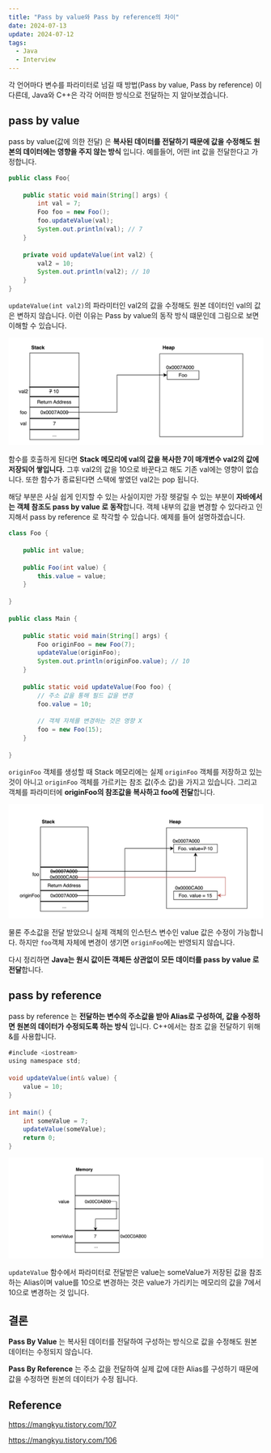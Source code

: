 ```yaml
---
title: "Pass by value와 Pass by reference의 차이"
date: 2024-07-13
update: 2024-07-12
tags:
  - Java
  - Interview
---
```


각 언어마다 변수를 파라미터로 넘길 때 방법(Pass by value, Pass by reference) 이 다른데, Java와 C++은 각각 어떠한 방식으로 전달하는 지 알아보겠습니다.

## pass by value

pass by value(값에 의한 전달) 은 **복사된 데이터를 전달하기 때문에 값을 수정해도 원본의 데이터에는 영향을 주지 않는 방식** 입니다. 
예를들어, 어떤 int 값을 전달한다고 가정합니다.  

```java
public class Foo{
    
    public static void main(String[] args) {
        int val = 7;
        Foo foo = new Foo();
        foo.updateValue(val);
        System.out.println(val); // 7 
    }

    private void updateValue(int val2) {
        val2 = 10;
        System.out.println(val2); // 10 
    }
}
```

`updateValue(int val2)`의 파라미터인 val2의 값을 수정해도 원본 데이터인 val의 값은 변하지 않습니다. 이런 이유는 Pass by value의 동작 방식 떄문인데 그림으로 보면 이해할 수 있습니다.

![](img.png)

함수를 호출하게 된다면 **Stack 메모리에 val의 값을 복사한 7이 매개변수 val2의 값에 저장되어 쌓입니다.** 그후 val2의 값을 10으로 바꾼다고 해도 기존 val에는 영향이 없습니다.
또한 함수가 종료된다면 스택에 쌓였던 val2는 pop 됩니다.

해당 부분은 사실 쉽게 인지할 수 있는 사실이지만 가장 헷갈릴 수 있는 부분이 **자바에서는 객체 참조도 pass by value 로 동작**합니다.
객체 내부의 값을 변경할 수 있다라고 인지해서 pass by reference 로 착각할 수 있습니다. 예제를 들어 설명하겠습니다. 

```java
class Foo {

    public int value;

    public Foo(int value) {
        this.value = value;
    }

}

public class Main {

    public static void main(String[] args) {
        Foo originFoo = new Foo(7);
        updateValue(originFoo);
        System.out.println(originFoo.value); // 10
    }

    public static void updateValue(Foo foo) {
        // 주소 값을 통해 필드 값을 변경
        foo.value = 10;
        
        // 객체 자체를 변경하는 것은 영향 X
        foo = new Foo(15);
    }

}
```

`originFoo` 객체를 생성할 때 Stack 메모리에는 실제 `originFoo` 객체를 저장하고 있는 것이 아니고 `originFoo` 객체를 가르키는 참조 값(주소 값)을 가지고 있습니다.
그리고 객체를 파라미터에 **originFoo의 참조값을 복사하고 foo에 전달**합니다. 

![](img_1.png)

물론 주소값을 전달 받았으니 실제 객체의 인스턴스 변수인 value 값은 수정이 가능합니다. 하지만 `foo`객체 자체에 변경이 생기면 `originFoo`에는 반영되지 않습니다.

다시 정리하면 **Java는 원시 값이든 객체든 상관없이 모든 데이터를 pass by value 로 전달**합니다. 

## pass by reference

pass by reference 는 **전달하는 변수의 주소값을 받아 Alias로 구성하여, 값을 수정하면 원본의 데이터가 수정되도록 하는 방식** 입니다.
C++에서는 참조 값을 전달하기 위해 &를 사용합니다.

```Java
#include <iostream>
using namespace std;

void updateValue(int& value) {
    value = 10;
}

int main() {
    int someValue = 7;
    updateValue(someValue);
    return 0;
}
```
![](img_4.png)

`updateValue` 함수에서 파라미터로 전달받은 value는 someValue가 저장된 값을 참조하는 Alias이며 
value를 10으로 변경하는 것은 value가 가리키는 메모리의 값을 7에서 10으로 변경하는 것 입니다.

## 결론

**Pass By Value** 는 복사된 데이터를 전달하여 구성하는 방식으로 값을 수정해도 원본 데이터는 수정되지 않습니다. 

**Pass By Reference** 는 주소 값을 전달하여 실제 값에 대한 Alias를 구성하기 때문에 값을 수정하면 원본의 데이터가 수정 됩니다.

## Reference

https://mangkyu.tistory.com/107

https://mangkyu.tistory.com/106
